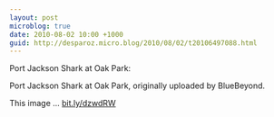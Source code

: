 ```yaml
---
layout: post
microblog: true
date: 2010-08-02 10:00 +1000
guid: http://desparoz.micro.blog/2010/08/02/t20106497088.html
---
```

Port Jackson Shark at Oak Park: 

Port Jackson Shark at Oak Park, originally uploaded by BlueBeyond.

This image ... [bit.ly/dzwdRW](http://bit.ly/dzwdRW)
